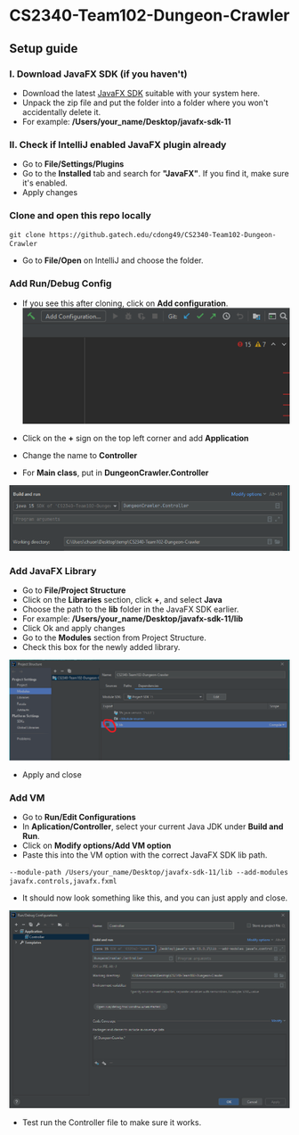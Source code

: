 # CS2340-Team102-Dungeon-Crawler


## Setup guide


### I. Download JavaFX SDK (if you haven't)

- Download the latest [JavaFX SDK](https://gluonhq.com/products/javafx/) suitable with your system here.
- Unpack the zip file and put the folder into a folder where you won't accidentally delete it.
- For example: **/Users/your_name/Desktop/javafx-sdk-11**

### II. Check if IntelliJ enabled JavaFX plugin already

- Go to **File/Settings/Plugins** 
- Go to the **Installed** tab and search for **"JavaFX"**. If you find it, make sure it's enabled.
- Apply changes

### Clone and open this repo locally

```
git clone https://github.gatech.edu/cdong49/CS2340-Team102-Dungeon-Crawler
```

- Go to **File/Open** on IntelliJ and choose the folder.

### Add Run/Debug Config

- If you see this after cloning, click on **Add configuration**.
![alt text](/setup_resources/addConfig.png)

- Click on the **+** sign on the top left corner and add **Application**
- Change the name to **Controller**
- For **Main class**, put in **DungeonCrawler.Controller**

![alt text](/setup_resources/addConfig2.png)


### Add JavaFX Library

- Go to **File/Project Structure**
- Click on the **Libraries** section, click **+**, and select **Java**
- Choose the path to the **lib** folder in the JavaFX SDK earlier.
- For example: **/Users/your_name/Desktop/javafx-sdk-11/lib**
- Click Ok and apply changes
- Go to the **Modules** section from Project Structure.
- Check this box for the newly added library.

![alt text](/setup_resources/addLib.png)

- Apply and close

### Add VM

- Go to **Run/Edit Configurations**
- In **Aplication/Controller**, select your current Java JDK under **Build and Run**.
- Click on **Modify options/Add VM option**
- Paste this into the VM option with the correct JavaFX SDK lib path.

```
--module-path /Users/your_name/Desktop/javafx-sdk-11/lib --add-modules javafx.controls,javafx.fxml
```


- It should now look something like this, and you can just apply and close. 

![alt text](/setup_resources/Config.png)

- Test run the Controller file to make sure it works.

